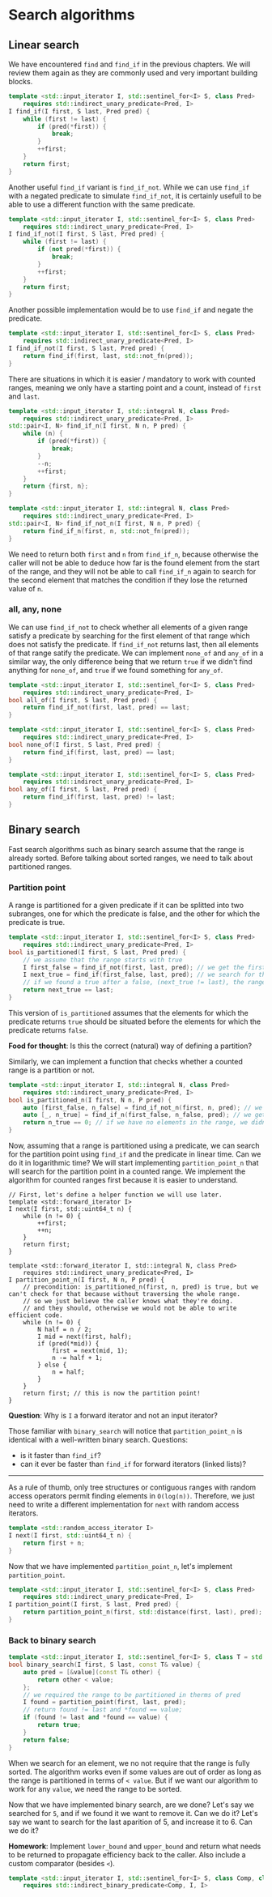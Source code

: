# Search algorithms

## Linear search

We have encountered `find` and `find_if` in the previous chapters. We will review them again as they are commonly used and very important building blocks.

```c++
template <std::input_iterator I, std::sentinel_for<I> S, class Pred>
    requires std::indirect_unary_predicate<Pred, I>
I find_if(I first, S last, Pred pred) {
    while (first != last) {
        if (pred(*first)) {
            break;
        }
        ++first;
    }
    return first;
}
```

Another useful `find_if` variant is `find_if_not`. While we can use `find_if` with a negated predicate to simulate `find_if_not`, it is certainly usefull to be able to use a different function with the same predicate.
```c++
template <std::input_iterator I, std::sentinel_for<I> S, class Pred>
    requires std::indirect_unary_predicate<Pred, I>
I find_if_not(I first, S last, Pred pred) {
    while (first != last) {
        if (not pred(*first)) {
            break;
        }
        ++first;
    }
    return first;
}
```

Another possible implementation would be to use `find_if` and negate the predicate.
```c++
template <std::input_iterator I, std::sentinel_for<I> S, class Pred>
    requires std::indirect_unary_predicate<Pred, I>
I find_if_not(I first, S last, Pred pred) {
    return find_if(first, last, std::not_fn(pred));
}
```

There are situations in which it is easier / mandatory to work with counted ranges, meaning we only have a starting point and a count, instead of `first` and `last`. 

```c++
template <std::input_iterator I, std::integral N, class Pred>
    requires std::indirect_unary_predicate<Pred, I>
std::pair<I, N> find_if_n(I first, N n, P pred) {
    while (n) {
        if (pred(*first)) {
            break;
        }
        --n;
        ++first;
    }
    return {first, n};
}

template <std::input_iterator I, std::integral N, class Pred>
    requires std::indirect_unary_predicate<Pred, I>
std::pair<I, N> find_if_not_n(I first, N n, P pred) {
    return find_if_n(first, n, std::not_fn(pred));
}
```
We need to return both `first` and `n` from `find_if_n`, because otherwise the caller will not be able to deduce how far is the found element from the start of the range, and they will not be able to call `find_if_n` again to search for the second element that matches the condition if they lose the returned value of `n`.


### all, any, none

We can use `find_if_not` to check whether all elements of a given range satisfy a predicate by searching for the first element of that range which does not satisfy the predicate. If `find_if_not` returns last, then all elements of that range satify the predicate. We can implement `none_of` and `any_of` in a similar way, the only difference being that we return `true` if we didn't find anything for `none_of`, and `true` if we found something for `any_of`.
```c++
template <std::input_iterator I, std::sentinel_for<I> S, class Pred>
    requires std::indirect_unary_predicate<Pred, I>
bool all_of(I first, S last, Pred pred) {
    return find_if_not(first, last, pred) == last;
}

template <std::input_iterator I, std::sentinel_for<I> S, class Pred>
    requires std::indirect_unary_predicate<Pred, I>
bool none_of(I first, S last, Pred pred) {
    return find_if(first, last, pred) == last;
}

template <std::input_iterator I, std::sentinel_for<I> S, class Pred>
    requires std::indirect_unary_predicate<Pred, I>
bool any_of(I first, S last, Pred pred) {
    return find_if(first, last, pred) != last;
}
```


## Binary search

Fast search algorithms such as binary search assume that the range is already sorted. Before talking about sorted ranges, we need to talk about partitioned ranges.

### Partition point

A range is partitioned for a given predicate if it can be splitted into two subranges, one for which the predicate is false, and the other for which the predicate is true.

```c++
template <std::input_iterator I, std::sentinel_for<I> S, class Pred>
    requires std::indirect_unary_predicate<Pred, I>
bool is_partitioned(I first, S last, Pred pred) {
    // we assume that the range starts with true
    I first_false = find_if_not(first, last, pred); // we get the first position which returns false;
    I next_true = find_if(first_false, last, pred); // we search for the next true that appears after a false;
    // if we found a true after a false, (next_true != last), the range is not partitioned
    return next_true == last;
}
```

This version of `is_partitioned` assumes that the elements for which the predicate returns `true` should be situated before the elements for which the predicate returns `false`. 

**Food for thought**: Is this the correct (natural) way of defining a partition?


Similarly, we can implement a function that checks whether a counted range is a partition or not.

```c++
template <std::input_iterator I, std::integral N, class Pred>
    requires std::indirect_unary_predicate<Pred, I>
bool is_partitioned_n(I first, N n, P pred) {
    auto [first_false, n_false] = find_if_not_n(first, n, pred); // we get the first position which returns false, and how many elements we still have in the range
    auto [_, n_true] = find_if_n(first_false, n_false, pred); // we get the next position which returns true, and how many elements we still have in the remaining range
    return n_true == 0; // if we have no elements in the range, we didn't find any true that is after a false
}
```
Now, assuming that a range is partitioned using a predicate, we can search for the partition point using `find_if` and the predicate in linear time. Can we do it in logarithmic time? 
We will start implementing `partition_point_n` that will search for the partition point in a counted range. We implement the algorithm for counted ranges first because it is easier to understand.
```
// First, let's define a helper function we will use later.
template <std::forward_iterator I>
I next(I first, std::uint64_t n) {
    while (n != 0) {
        ++first;
        ++n;
    }
    return first;
}

template <std::forward_iterator I, std::integral N, class Pred>
    requires std::indirect_unary_predicate<Pred, I>
I partition_point_n(I first, N n, P pred) {
    // precondition: is_partitioned_n(first, n, pred) is true, but we can't check for that because without traversing the whole range.
    // so we just believe the caller knows what they're doing.
    // and they should, otherwise we would not be able to write efficient code.
    while (n != 0) {
        N half = n / 2;
        I mid = next(first, half);
        if (pred(*mid)) {
            first = next(mid, 1);
            n -= half + 1;
        } else {
            n = half;
        }
    }
    return first; // this is now the partition point!
}
```

**Question**: Why is `I` a forward iterator and not an input iterator?

Those familiar with `binary_search` will notice that `partition_point_n` is identical with a well-written binary search. Questions:
* is it faster than `find_if`?
* can it ever be faster than `find_if` for forward iterators (linked lists)?

***

As a rule of thumb, only tree structures or contiguous ranges with random access operators permit finding elements in `O(log(n))`. Therefore, we just need to write a different implementation for `next` with random access iterators.
```c++
template <std::random_access_iterator I>
I next(I first, std::uint64_t n) {
    return first + n;
}
```

Now that we have implemented `partition_point_n`, let's implement `partition_point`.
```c++
template <std::input_iterator I, std::sentinel_for<I> S, class Pred>
    requires std::indirect_unary_predicate<Pred, I>
I partition_point(I first, S last, Pred pred) {
    return partition_point_n(first, std::distance(first, last), pred);
}
```

### Back to binary search


```c++
template <std::input_iterator I, std::sentinel_for<I> S, class T = std::iter_value_t<I>>
bool binary_search(I first, S last, const T& value) {
    auto pred = [&value](const T& other) {
        return other < value;
    };
    // we required the range to be partitioned in therms of pred
    I found = partition_point(first, last, pred);
    // return found != last and *found == value;
    if (found != last and *found == value) {
        return true;
    }
    return false;
}
```

When we search for an element, we no not require that the range is fully sorted. The algorithm works even if some values are out of order as long as the range is partitioned in terms of `< value`. But if we want our algorithm to work for any `value`, we need the range to be sorted.

Now that we have implemented binary search, are we done? Let's say we searched for `5`, and if we found it we want to remove it. Can we do it? Let's say we want to search for the last aparition of 5, and increase it to 6. Can we do it? 

**Homework**: Implement `lower_bound` and `upper_bound` and return what needs to be returned to propagate efficiency back to the caller. Also include a custom comparator (besides `<`).  
```c++
template <std::input_iterator I, std::sentinel_for<I> S, class Comp, class T = std::iter_value_t<I>>
    requires std::indirect_binary_predicate<Comp, I, I>
```

